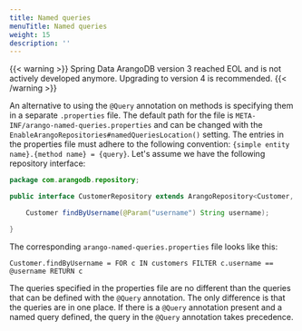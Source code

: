 ```yaml
---
title: Named queries
menuTitle: Named queries
weight: 15
description: ''
---
```


{{< warning >}}
Spring Data ArangoDB version 3 reached EOL and is not actively developed anymore.
Upgrading to version 4 is recommended.
{{< /warning >}}

An alternative to using the `@Query` annotation on methods is specifying them in
a separate `.properties` file. The default path for the file is
`META-INF/arango-named-queries.properties` and can be changed with the
`EnableArangoRepositories#namedQueriesLocation()` setting. The entries in the
properties file must adhere to the following convention:
`{simple entity name}.{method name} = {query}`.
Let's assume we have the following repository interface:

```java
package com.arangodb.repository;

public interface CustomerRepository extends ArangoRepository<Customer, String> {

    Customer findByUsername(@Param("username") String username);

}
```

The corresponding `arango-named-queries.properties` file looks like this:

```properties
Customer.findByUsername = FOR c IN customers FILTER c.username == @username RETURN c
```

The queries specified in the properties file are no different than the queries
that can be defined with the `@Query` annotation. The only difference is that
the queries are in one place. If there is a `@Query` annotation present and a
named query defined, the query in the `@Query` annotation takes precedence.
